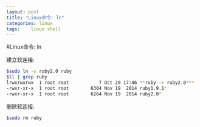```yaml
---
layout: post
title: "Linux命令: ln"
categories: linux
tags:	 linux shell
---
```

#Linux命令: ln

建立软连接:
```bash
$sudo ln -s ruby2.0 ruby
$ll | grep ruby
lrwxrwxrwx  1 root root           7 Oct 20 17:46 **ruby -> ruby2.0***
-rwxr-xr-x  1 root root        6304 Nov 19  2014 ruby1.9.1*
-rwxr-xr-x  1 root root        6264 Nov 19  2014 ruby2.0*
```

删除软连接:
```bash
$sudo rm ruby
```
